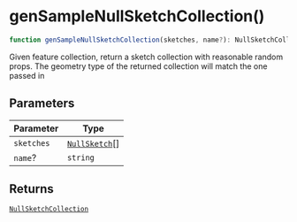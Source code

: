 # genSampleNullSketchCollection()

```ts
function genSampleNullSketchCollection(sketches, name?): NullSketchCollection;
```

Given feature collection, return a sketch collection with reasonable random props.
The geometry type of the returned collection will match the one passed in

## Parameters

| Parameter  | Type                                          |
| ---------- | --------------------------------------------- |
| `sketches` | [`NullSketch`](../interfaces/NullSketch.md)[] |
| `name`?    | `string`                                      |

## Returns

[`NullSketchCollection`](../interfaces/NullSketchCollection.md)
